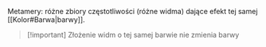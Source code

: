 Metamery: różne zbiory częstotliwości (różne widma) dające efekt tej samej [[Kolor#Barwa|barwy]].

>[!important] Złożenie widm o tej samej barwie nie zmienia barwy